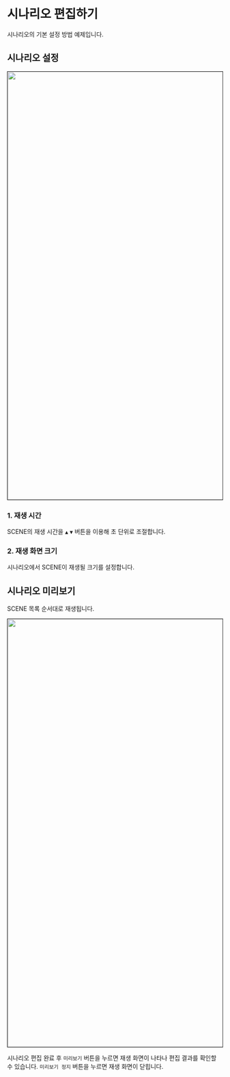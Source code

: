 # 시나리오 편집하기
시나리오의 기본 설정 방법 예제입니다.

## 시나리오 설정
<img src="../../img/0-1.jpg" width="1000" style="border: 1px solid"/>

### 1. 재생 시간
SCENE의 재생 시간을  `▲` `▼` 버튼을 이용해 초 단위로 조절합니다.

### 2. 재생 화면 크기
시나리오에서 SCENE이 재생될 크기를 설정합니다.

## 시나리오 미리보기

SCENE 목록 순서대로 재생됩니다.

<img src="../../img/0-2.jpg" width="1000" style="border: 1px solid"/>

시나리오 편집 완료 후 `미리보기` 버튼을 누르면 재생 화면이 나타나 편집 결과를 확인할 수 있습니다.
`미리보기 정지` 버튼을 누르면 재생 화면이 닫힙니다.
